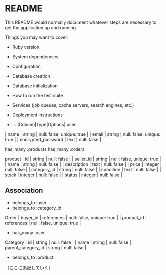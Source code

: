 # README

This README would normally document whatever steps are necessary to get the
application up and running.

Things you may want to cover:

* Ruby version

* System dependencies

* Configuration

* Database creation

* Database initialization

* How to run the test suite

* Services (job queues, cache servers, search engines, etc.)

* Deployment instructions

* ...
|Column|Type|Options|
user

| name               | string | null: false, unique: true | 
| email              | string | null: false, unique: true |
| encrypted_password | text   | null: false               |


has_many :products
has_many :orders

product
| id            | string   | null: false               |
| seller_id     | string   | null: false, unique: true |
| name          | string   | null: false               |
| description   | text     | null: false               |
| price         | integer  | null: false               |
| category_id   | string   | null: false               |
| condition     | text     | null: false               |
| stock         | integer  | null: false               |
| status        | integer  | null: false               |


## Association

* belongs_to :user
* belongs_to :category_id

Order
| buyer_id        | references  | null: false, unique: true |
| product_id      | references  | null: false, unique: true |

* has_many :user

Category
| id                 | string  | null: false |
| name               | string  | null: false |
| parent_category_id | string  | null: false |

- belongs_to :product


 
（ここに追記していく）